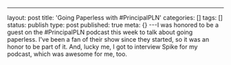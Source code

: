 ---
layout: post
title: 'Going Paperless with #PrincipalPLN'
categories: []
tags: []
status: publish
type: post
published: true
meta: {}
---I was honored to be a guest on the #PrincipalPLN podcast this week to talk about going paperless. I've been a fan of their show since they started, so it was an honor to be part of it. And, lucky me, I got to interview Spike for my podcast, which was awesome for me, too.
